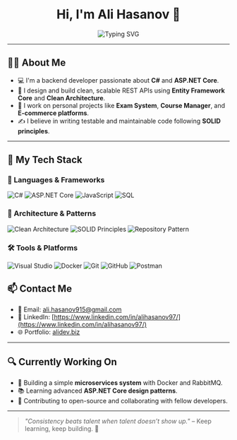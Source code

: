 <h1 align="center">Hi, I'm Ali Hasanov 👋</h1>

<p align="center">
  <img src="https://readme-typing-svg.demolab.com?font=Fira+Code&duration=3000&pause=1000&color=00BFFF&center=true&vCenter=true&width=435&lines=.NET+Backend+Developer;ASP.NET+Core+%7C+EF+Core+%7C+Clean+Architecture;Lifelong+Learner+%7C+Tech+Enthusiast" alt="Typing SVG" />
</p>

---

## 🧑‍💻 About Me

- 💻 I'm a backend developer passionate about **C#** and **ASP.NET Core**.
- 🧱 I design and build clean, scalable REST APIs using **Entity Framework Core** and **Clean Architecture**.
- 🧪 I work on personal projects like **Exam System**, **Course Manager**, and **E-commerce platforms**.
- ✍️ I believe in writing testable and maintainable code following **SOLID principles**.

---

## 🧰 My Tech Stack

### 🚀 Languages & Frameworks
![C#](https://img.shields.io/badge/C%23-239120?style=for-the-badge&logo=c-sharp&logoColor=white)
![ASP.NET Core](https://img.shields.io/badge/ASP.NET_Core-512BD4?style=for-the-badge&logo=.net&logoColor=white)
![JavaScript](https://img.shields.io/badge/JavaScript-F7DF1E?style=for-the-badge&logo=javascript&logoColor=black)
![SQL](https://img.shields.io/badge/SQL-4479A1?style=for-the-badge&logo=mysql&logoColor=white)

### 🧱 Architecture & Patterns
![Clean Architecture](https://img.shields.io/badge/Clean%20Architecture-blue?style=for-the-badge)
![SOLID Principles](https://img.shields.io/badge/SOLID-Principles-orange?style=for-the-badge)
![Repository Pattern](https://img.shields.io/badge/Repository%20Pattern-green?style=for-the-badge)

### 🛠 Tools & Platforms
![Visual Studio](https://img.shields.io/badge/Visual%20Studio-5C2D91?style=for-the-badge&logo=visual-studio&logoColor=white)
![Docker](https://img.shields.io/badge/Docker-2496ED?style=for-the-badge&logo=docker&logoColor=white)
![Git](https://img.shields.io/badge/Git-F05032?style=for-the-badge&logo=git&logoColor=white)
![GitHub](https://img.shields.io/badge/GitHub-181717?style=for-the-badge&logo=github&logoColor=white)
![Postman](https://img.shields.io/badge/Postman-FF6C37?style=for-the-badge&logo=postman&logoColor=white)

## 📫 Contact Me

- 📧 Email: ali.hasanov915@gmail.com
- 💼 LinkedIn: [https://www.linkedin.com/in/alihasanov97/](https://www.linkedin.com/in/alihasanov97/)
- 🌐 Portfolio: [alidev.biz](https://alidev.biz)

---

## 🔍 Currently Working On

- 🧱 Building a simple **microservices system** with Docker and RabbitMQ.
- 📚 Learning advanced **ASP.NET Core design patterns**.
- 🤝 Contributing to open-source and collaborating with fellow developers.

---

> *"Consistency beats talent when talent doesn’t show up."* – Keep learning, keep building. 🚀
